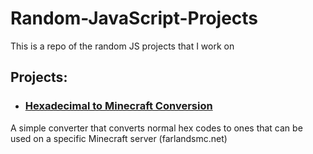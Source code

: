 # Random-JavaScript-Projects
This is a repo of the random JS projects that I work on

## Projects:

* ### [Hexadecimal to Minecraft Conversion](https://github.com/funnyboy-roks/Random-JavaScript-Projects/tree/master/Hexadecimal-To-MC-Conversion)
A simple converter that converts normal hex codes to ones that can be used on a specific Minecraft server (farlandsmc.net)
